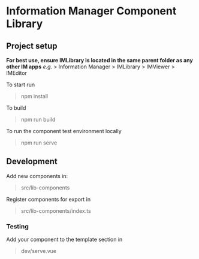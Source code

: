 # Information Manager Component Library

## Project setup

**For best use, ensure IMLibrary is located in the same parent folder as any other IM apps**
_e.g._
  \> Information Manager
    \> IMLibrary
    \> IMViewer
    \> IMEditor

To start run

> npm install

To build

> npm run build

To run the component test environment locally

> npm run serve

## Development

Add new components in:

> src/lib-components

Register components for export in

> src/lib-components/index.ts

### Testing

Add your component to the template section in

> dev/serve.vue
